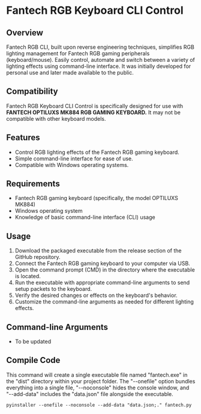 # Fantech RGB Keyboard CLI Control

## Overview
Fantech RGB CLI, built upon reverse engineering techniques, simplifies RGB lighting management for Fantech RGB gaming peripherals (keyboard/mouse). Easily control, automate and switch between a variety of lighting effects using command-line interface. It was initially developed for personal use and later made available to the public.

## Compatibility
Fantech RGB Keyboard CLI Control is specifically designed for use with **FANTECH OPTILUXS MK884 RGB GAMING KEYBOARD.** It may not be compatible with other keyboard models.

## Features
- Control RGB lighting effects of the Fantech RGB gaming keyboard.
- Simple command-line interface for ease of use.
- Compatible with Windows operating systems.

## Requirements
- Fantech RGB gaming keyboard (specifically, the model OPTILUXS MK884)
- Windows operating system
- Knowledge of basic command-line interface (CLI) usage

## Usage
1. Download the packaged executable from the release section of the GitHub repository.
2. Connect the Fantech RGB gaming keyboard to your computer via USB.
3. Open the command prompt (CMD) in the directory where the executable is located.
4. Run the executable with appropriate command-line arguments to send setup packets to the keyboard.
5. Verify the desired changes or effects on the keyboard's behavior.
6. Customize the command-line arguments as needed for different lighting effects.

## Command-line Arguments
- To be updated

## Compile Code

   This command will create a single executable file named "fantech.exe" in the "dist" directory within your project folder. The "--onefile" option bundles everything into a single file, "--noconsole" hides the console window, and "--add-data" includes the "data.json" file alongside the executable.

```
pyinstaller --onefile --noconsole --add-data "data.json;." fantech.py
```